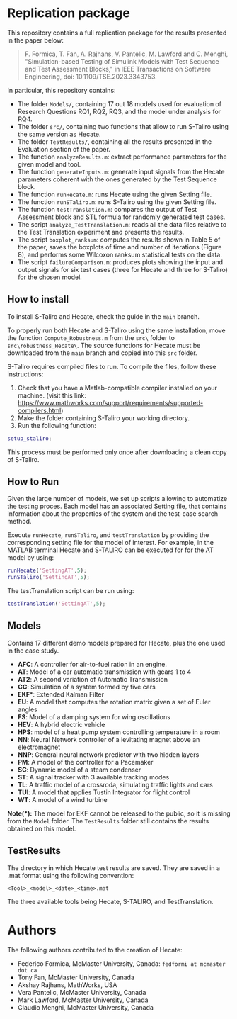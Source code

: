 # Replication package
This repository contains a full replication package for the results presented in the paper below: 

> F. Formica, T. Fan, A. Rajhans, V. Pantelic, M. Lawford and C. Menghi, "Simulation-based Testing of Simulink Models with Test Sequence and Test Assessment Blocks," in IEEE Transactions on Software Engineering, doi: 10.1109/TSE.2023.3343753.

In particular, this repository contains:

* The folder `Models/`, containing 17 out 18 models used for evaluation of Research Questions RQ1, RQ2, RQ3, and the model under analysis for RQ4.
* The folder `src/`, containing two functions that allow to run S-Taliro using the same version as Hecate.
* The folder `TestResults/`, containing all the results presented in the Evaluation section of the paper.
* The function `analyzeResults.m`: extract performance parameters for the given model and tool.
* The function `generateInputs.m`: generate input signals from the Hecate parameters coherent with the ones generated by the Test Sequence block.
* The function `runHecate.m`: runs Hecate using the given Setting file.
* The function `runSTaliro.m`: runs S-Taliro using the given Setting file.
* The function `testTranslation.m`: compares the output of Test Assessment block and STL formula for randomly generated test cases.
* The script `analyze_TestTranslation.m`: reads all the data files relative to the Test Translation experiment and presents the results.
* The script `boxplot_ranksum`: computes the results shown in Table 5 of the paper, saves the boxplots of time and number of iterations (Figure 8), and performs some Wilcoxon ranksum statistical tests on the data.
* The script `failureComparison.m`: produces plots showing the input and output signals for six test cases (three for Hecate and three for S-Taliro) for the chosen model.

## How to install
To install S-Taliro and Hecate, check the guide in the `main` branch.

To properly run both Hecate and S-Taliro using the same installation, move the function `Compute_Robustness.m` from the `src\` folder to `src\robustness_Hecate\`.
The source functions for Hecate must be downloaded from the `main` branch and copied into this `src` folder.

S-Taliro requires compiled files to run. To compile the files, follow these instructions:

1. Check that you have a Matlab-compatible compiler installed on your machine. (visit this link: https://www.mathworks.com/support/requirements/supported-compilers.html)
2. Make the folder containing S-Taliro your working directory.
3. Run the following function:

```matlab
setup_staliro;
```

This process must be performed only once after downloading a clean copy of S-Taliro.

## How to Run
Given the large number of models, we set up scripts allowing to automatize the testing proces. Each model has an associated Setting file, that contains information about the properties of the system and the test-case search method.
 
Execute `runHecate`, `runSTaliro`, and `testTranslation` by providing the corresponding setting file for the model of interest. For example, in the MATLAB terminal Hecate and S-TALIRO can be executed for for the AT model by using:

```matlab
runHecate('SettingAT',5);  
runSTaliro('SettingAT',5);
```

The testTranslation script can be run using:

```matlab
testTranslation('SettingAT',5);
```

## Models
Contains 17 different demo models prepared for Hecate, plus the one used in the case study.

* **AFC**: A controller for air-to-fuel ration in an engine.
* **AT**: Model of a car automatic transmission with gears 1 to 4
* **AT2**: A second variation of Automatic Transmission
* **CC**: Simulation of a system formed by five cars
* **EKF***: Extended Kalman Filter
* **EU**: A model that computes the rotation matrix given a set of Euler angles
* **FS**: Model of a damping system for wing oscillations
* **HEV**: A hybrid electric vehicle
* **HPS**: model of a heat pump system controlling temperature in a room
* **NN**: Neural Network controller of a levitating magnet above an electromagnet
* **NNP**: General neural network predictor with two hidden layers
* **PM**: A model of the controller for a Pacemaker
* **SC**: Dynamic model of a steam condenser
* **ST**: A signal tracker with 3 available tracking modes
* **TL**: A traffic model of a crossroda, simulating traffic lights and cars
* **TUI**: A model that applies Tustin Integrator for flight control
* **WT**: A model of a wind turbine

**Note(*):** The model for EKF cannot be released to the public, so it is missing from the `Model` folder. The `TestResults` folder still contains the results obtained on this model.

## TestResults
The directory in which Hecate test results are saved. They are saved in a .mat format using the following convention: 
 
	<Tool>_<model>_<date>_<time>.mat
	
The three available tools being Hecate, S-TALIRO, and TestTranslation.

# Authors
The following authors contributed to the creation of Hecate:

* Federico Formica, McMaster University, Canada: `fedformi at mcmaster dot ca`
* Tony Fan, McMaster University, Canada
* Akshay Rajhans, MathWorks, USA
* Vera Pantelic, McMaster University, Canada
* Mark Lawford, McMaster University, Canada
* Claudio Menghi, McMaster University, Canada
